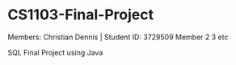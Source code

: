 # CS1103-Final-Project

Members: 
Christian Dennis | Student ID: 3729509
Member 2
3
etc

SQL Final Project using Java
